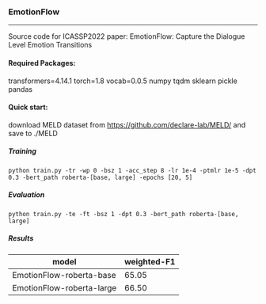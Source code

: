 ### EmotionFlow
------
Source code for ICASSP2022 paper: EmotionFlow: Capture the Dialogue Level Emotion Transitions

#### Required Packages:
transformers=4.14.1
torch=1.8
vocab=0.0.5
numpy
tqdm
sklearn
pickle
pandas


#### Quick start:
download MELD dataset from https://github.com/declare-lab/MELD/ and save to ./MELD

##### Training
```
python train.py -tr -wp 0 -bsz 1 -acc_step 8 -lr 1e-4 -ptmlr 1e-5 -dpt 0.3 -bert_path roberta-[base, large] -epochs [20, 5]
```

##### Evaluation

```
python train.py -te -ft -bsz 1 -dpt 0.3 -bert_path roberta-[base, large]
```

##### Results

| model                     | weighted-F1 |
|---------------------------|-------------|
| EmotionFlow-roberta-base  | 65.05       |
| EmotionFlow-roberta-large | 66.50       |

